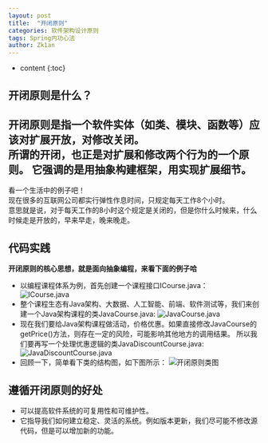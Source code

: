 ```yaml
---
layout: post
title:  "开闭原则"
categories: 软件架构设计原则
tags: Spring内功心法
author: Zk1an
---
```


* content
{:toc}

## 开闭原则是什么？
开闭原则是指一个软件实体（如类、模块、函数等）应该对扩展开放，对修改关闭。  
 所谓的开闭，也正是对扩展和修改两个行为的一个原则。
它强调的是用抽象构建框架，用实现扩展细节。
---
看一个生活中的例子吧！  
现在很多的互联网公司都实行弹性作息时间，只规定每天工作8个小时。  
意思就是说，对于每天工作的8小时这个规定是关闭的，但是你什么时候来，什么时候走是开放的，早来早走，晚来晚走。  
## 代码实践
**开闭原则的核心思想，就是面向抽象编程，来看下面的例子哈**
- 以编程课程体系为例，首先创建一个课程接口ICourse.java：  
![ICourse.java](https://gitee.com/zhaokeyan/pic_repo/raw/master/uPic/%202020%2007%2011%2015%2000icMD6T.jpg)
- 整个课程生态有Java架构、大数据、人工智能、前端、软件测试等，我们来创建一个Java架构课程的类JavaCourse.java:
![JavaCourse.java](https://gitee.com/zhaokeyan/pic_repo/raw/master/uPic/%202020%2007%2011%2015%2008carbon.png)
- 现在我们要给Java架构课程做活动，价格优惠。如果直接修改JavaCourse的getPrice()方法，则存在一定的风险，可能影响其他地方的调用结果。
所以我们要再写一个处理优惠逻辑的类JavaDiscountCourse.java:
![JavaDiscountCourse.java](https://gitee.com/zhaokeyan/pic_repo/raw/master/uPic/%202020%2007%2011%2015%2015DkbDyG.jpg)
- 回顾一下，简单看下类的结构图，如下图所示：
![开闭原则类图](https://gitee.com/zhaokeyan/pic_repo/raw/master/uPic/%202020%2007%2011%2015%2020JavaDiscountCourse.png)
## 遵循开闭原则的好处
- 可以提高软件系统的可复用性和可维护性。  
- 它指导我们如何建立稳定、灵活的系统。例如版本更新，我们尽可能不修改源代码，但是可以增加新的功能。

